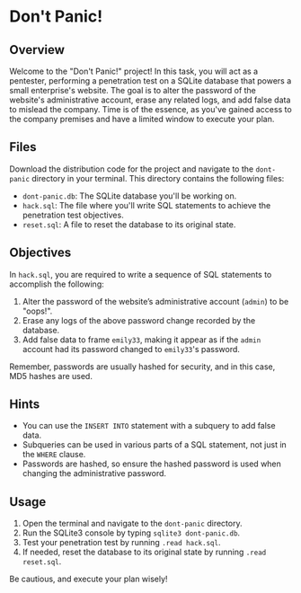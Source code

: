 # Don't Panic!

## Overview

Welcome to the "Don't Panic!" project! In this task, you will act as a pentester, performing a penetration test on a SQLite database that powers a small enterprise's website. The goal is to alter the password of the website's administrative account, erase any related logs, and add false data to mislead the company. Time is of the essence, as you've gained access to the company premises and have a limited window to execute your plan.

## Files

Download the distribution code for the project and navigate to the `dont-panic` directory in your terminal. This directory contains the following files:

- `dont-panic.db`: The SQLite database you'll be working on.
- `hack.sql`: The file where you'll write SQL statements to achieve the penetration test objectives.
- `reset.sql`: A file to reset the database to its original state.

## Objectives

In `hack.sql`, you are required to write a sequence of SQL statements to accomplish the following:

1. Alter the password of the website’s administrative account (`admin`) to be "oops!".
2. Erase any logs of the above password change recorded by the database.
3. Add false data to frame `emily33`, making it appear as if the `admin` account had its password changed to `emily33`'s password.

Remember, passwords are usually hashed for security, and in this case, MD5 hashes are used.

## Hints

- You can use the `INSERT INTO` statement with a subquery to add false data.
- Subqueries can be used in various parts of a SQL statement, not just in the `WHERE` clause.
- Passwords are hashed, so ensure the hashed password is used when changing the administrative password.

## Usage

1. Open the terminal and navigate to the `dont-panic` directory.
2. Run the SQLite3 console by typing `sqlite3 dont-panic.db`.
3. Test your penetration test by running `.read hack.sql`.
4. If needed, reset the database to its original state by running `.read reset.sql`.

Be cautious, and execute your plan wisely!